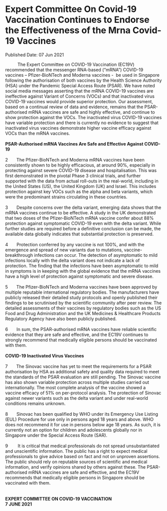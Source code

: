 <html>
    <meta http-equiv="Content-Type" content="text/html; charset=utf-8"/>
    <meta charset="utf-8"/>
    <title>Expert Committee On Covid-19 Vaccination Continues to Endorse the Effectiveness of the Mrna Covid-19 Vaccines</title>
    <body><h1>Expert Committee On Covid-19 Vaccination Continues to Endorse the Effectiveness of the Mrna Covid-19 Vaccines</h1>
    <p>Published Date: 07 Jun 2021</p> <div>&nbsp; &nbsp; &nbsp; &nbsp; &nbsp; The Expert Committee on COVID-19 Vaccination (EC19V) recommended that the messenger RNA-based (“mRNA”) COVID-19 vaccines – Pfizer-BioNTech and Moderna vaccines -&nbsp; be used in Singapore following the authorisation of both vaccines by the Health Science Authority (HSA) under the Pandemic Special Access Route (PSAR). We have noted social media messages asserting that the mRNA COVID-19 vaccines are ineffective against Variant of Concerns (VOCs) and that inactivated virus COVID-19 vaccines would provide superior protection. Our assessment, based on a continual review of data and evidence, remains that the PSAR-authorised mRNA vaccines are safe and highly effective, and continue to show protection against the VOCs. The inactivated virus COVID-19 vaccines have variable protection and there is currently no evidence to suggest that inactivated virus vaccines demonstrate higher vaccine efficacy against VOCs than the mRNA vaccines.</div><div>&nbsp;</div><div><strong>PSAR-Authorised mRNA Vaccines Are Safe and Effective Against COVID-19</strong></div><div>&nbsp;</div><div>2&nbsp;&nbsp;&nbsp;&nbsp;&nbsp;&nbsp; The Pfizer-BioNTech and Moderna mRNA vaccines have been consistently shown to be highly efficacious, at around 90%, especially in protecting against severe COVID-19 disease and hospitalisation. This was first demonstrated in the pivotal Phase 3 clinical trials, and further supported with the data from actual roll-outs in the real-world, including in the United States (US), the United Kingdom (UK) and Israel. This includes protection against key VOCs such as the alpha and beta variants, which were the predominant strains circulating in these countries.</div><div>&nbsp;</div><div>3&nbsp;&nbsp;&nbsp;&nbsp;&nbsp;&nbsp; Despite concerns over the delta variant, emerging data shows that the mRNA vaccines continue to be effective. A study in the UK demonstrated that two doses of the Pfizer-BioNTech mRNA vaccine confer about 88% protection against symptomatic COVID-19 even with the delta variant. While further studies are required before a definitive conclusion can be made, the available data globally indicates that substantial protection is preserved.</div><div>&nbsp;</div><div>4&nbsp;&nbsp;&nbsp;&nbsp;&nbsp;&nbsp; Protection conferred by any vaccine is not 100%, and with the emergence and spread of new variants due to mutations, vaccine-breakthrough infections can occur. The detection of asymptomatic to mild infections locally with the delta variant does not indicate a lack of protection. The finding that the infections have been asymptomatic to mild in symptoms is in keeping with the global evidence that the mRNA vaccines have a high level of protection against symptomatic and severe disease.</div><div>&nbsp;</div><div>5&nbsp;&nbsp;&nbsp;&nbsp;&nbsp;&nbsp; The Pfizer-BioNTech and Moderna vaccines have been approved by multiple reputable international regulatory bodies. The manufacturers have publicly released their detailed study protocols and openly published their findings to be scrutinised by the scientific community after peer review. The detailed assessments of their vaccines by regulatory bodies such as the US Food and Drug Administration and the UK Medicines &amp; Healthcare Products Regulatory Agency have also been publicly published.</div><div>&nbsp;</div><div>6&nbsp;&nbsp;&nbsp;&nbsp;&nbsp;&nbsp; In sum, the PSAR-authorised mRNA vaccines have reliable scientific evidence that they are safe and effective, and the EC19V continues to strongly recommend that medically eligible persons should be vaccinated with them.</div><div>&nbsp;</div><div><strong>COVID-19 Inactivated Virus Vaccines</strong></div><div>&nbsp;</div><div>7&nbsp;&nbsp;&nbsp;&nbsp;&nbsp;&nbsp; The Sinovac vaccine has yet to meet the requirements for a PSAR authorisation by HSA as additional safety and quality data required to meet the standards of the PSAR evaluation are still pending. The Sinovac vaccine has also shown variable protection across multiple studies carried out internationally. The most complete analysis of the vaccine showed a vaccine efficacy of 51% on per-protocol analysis. The protection of Sinovac against newer variants such as the delta variant and under real-world conditions remains unknown.</div><div>&nbsp;</div><div>8&nbsp;&nbsp;&nbsp;&nbsp;&nbsp;&nbsp; Sinovac has been qualified by WHO under its Emergency Use Listing (EUL) Procedure for use only in persons aged 18 years and above. WHO does not recommend it for use in persons below age 18 years. As such, it is currently not an option for children and adolescents globally nor in Singapore under the Special Access Route (SAR).</div><div>&nbsp;</div><div>9&nbsp;&nbsp;&nbsp;&nbsp;&nbsp;&nbsp;&nbsp; It is critical that medical professionals do not spread unsubstantiated and unscientific information. The public has a right to expect medical professionals to give advice based on fact and not on unproven assertions. The public should rely on reputable sources of scientific and medical information, and verify opinions shared by others against these. The PSAR-authorised mRNA vaccines are safe and effective, and the EC19V recommends that medically eligible persons in Singapore should be vaccinated with them.</div><div>&nbsp;</div><div><strong>&nbsp;</strong></div><div><strong>EXPERT COMMITTEE ON COVID-19 VACCINATION</strong></div><div><strong>7 JUNE 2021</strong></div></body>
</html>